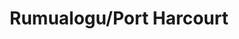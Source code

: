 ---
title: Rumualogu/Port Harcourt
url: /rumualogu-port-harcourt/
latitude: 4.876
longitude: 6.919
---